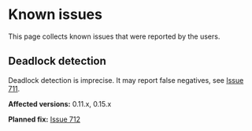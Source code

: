 # Known issues

This page collects known issues that were reported by the users.

## Deadlock detection

Deadlock detection is imprecise. It may report false negatives, see [Issue
711][].

**Affected versions:** 0.11.x, 0.15.x

**Planned fix:** [Issue 712][]


[Issue 711]: https://github.com/informalsystems/apalache/issues/711
[Issue 712]: https://github.com/informalsystems/apalache/issues/712

